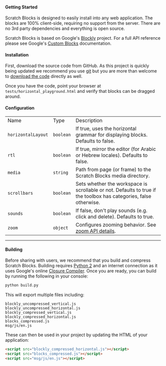 #### Getting Started
Scratch Blocks is designed to easily install into any web application. The blocks are 100% client-side, requiring no support from the server. There are no 3rd party dependencies and everything is open source.

Scratch Blocks is based on Google's [Blockly](https://developers.google.com/blockly) project. For a full API reference please see Google's [Custom Blocks](https://developers.google.com/blockly/custom-blocks/overview) documentation.

#### Installation
First, download the source code from GitHub. As this project is quickly being updated we recommend you use [git](https://git-scm.org) but you are more than welcome to [download the code](https://github.com/LLK/scratch-blocks/archive/develop.zip) directly as well.

Once you have the code, point your browser at `tests/horizontal_playground.html` and verify that blocks can be dragged around.

#### Configuration
<table>
    <tr>
        <td>Name</td>
        <td>Type</td>
        <td>Description</td>
    <tr>
    <tr>
        <td><code>horizontalLayout</code></td>
        <td><code>boolean</code></td>
        <td>If true, uses the horizontal grammar for displaying blocks. Defaults to false.</td>
    <tr>
    <tr>
        <td><code>rtl</code></td>
        <td><code>boolean</code></td>
        <td>If true, mirror the editor (for Arabic or Hebrew locales). Defaults to false.</td>
    <tr>
    <tr>
        <td><code>media</code></td>
        <td><code>string</code></td>
        <td>Path from page (or frame) to the Scratch Blocks media directory.</td>
    <tr>
    <tr>
        <td><code>scrollbars</code></td>
        <td><code>boolean</code></td>
        <td>Sets whether the workspace is scrollable or not. Defaults to true if the toolbox has categories, false otherwise.</td>
    <tr>
    <tr>
        <td><code>sounds</code></td>
        <td><code>boolean</code></td>
        <td>If false, don't play sounds (e.g. click and delete). Defaults to true.</td>
    <tr>
    <tr>
        <td><code>zoom</code></td>
        <td><code>object</code></td>
        <td>Configures zooming behavior. See <a href="https://developers.google.com/blockly/installation/zoom">zoom API details</a>.</td>
    <tr>
</table>

---

#### Building
Before sharing with users, we recommend that you build and compress Scratch Blocks. Building requires [Python 2](https://www.python.org/downloads/) and an internet connection as it uses Google's online [Closure Compiler](https://developers.google.com/closure/compiler/). Once you are ready, you can build by running the following in your console:

```bash
python build.py
```

This will export multiple files including:
```
blockly_uncompressed_vertical.js
blockly_uncompressed_horizontal.js
blockly_compressed_vertical.js
blockly_compressed_horizontal.js
blocks_compressed.js
msg/js/en.js
```

These can then be used in your project by updating the HTML of your application:
```html
<script src="blockly_compressed_horizontal.js"></script>
<script src="blocks_compressed.js"></script>
<script src="msg/js/en.js"></script>
```